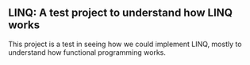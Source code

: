 ## LINQ: A test project to understand how LINQ works
This project is a test in seeing how we could implement LINQ, mostly to understand how functional programming works.

